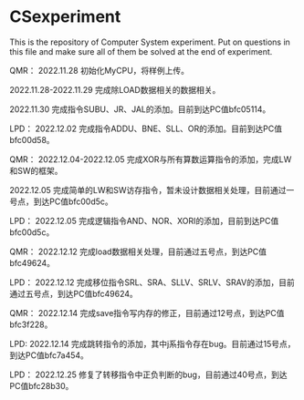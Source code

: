 # CSexperiment
This is the repository of Computer System experiment.
Put on questions in this file and make sure all of them be solved at the end of experiment.

QMR：
2022.11.28
初始化MyCPU，将样例上传。

2022.11.28-2022.11.29
完成除LOAD数据相关的数据相关。

2022.11.30
完成指令SUBU、JR、JAL的添加。目前到达PC值bfc05114。

LPD：
2022.12.02
完成指令ADDU、BNE、SLL、OR的添加。目前到达PC值bfc00d58。

QMR：
2022.12.04-2022.12.05
完成XOR与所有算数运算指令的添加，完成LW和SW的框架。

2022.12.05
完成简单的LW和SW访存指令，暂未设计数据相关处理，目前通过一号点，到达PC值bfc00d5c。

LPD：
2022.12.05
完成逻辑指令AND、NOR、XORI的添加，目前到达PC值bfc00d5c。

QMR：
2022.12.12
完成load数据相关处理，目前通过五号点，到达PC值bfc49624。


LPD：
2022.12.12
完成移位指令SRL、SRA、SLLV、SRLV、SRAV的添加，目前通过五号点，到达PC值bfc49624。

QMR：
2022.12.14
完成save指令写内存的修正，目前通过12号点，到达PC值bfc3f228。

LPD:
2022.12.14
完成跳转指令的添加，其中j系指令存在bug。目前通过15号点，到达PC值bfc7a454。

LPD：
2022.12.25
修复了转移指令中正负判断的bug，目前通过40号点，到达PC值bfc28b30。